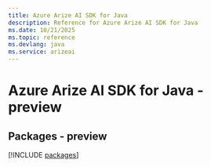 ```yaml
---
title: Azure Arize AI SDK for Java
description: Reference for Azure Arize AI SDK for Java
ms.date: 10/21/2025
ms.topic: reference
ms.devlang: java
ms.service: arizeai
---
```

# Azure Arize AI SDK for Java - preview
## Packages - preview
[!INCLUDE [packages](arize-ai-index.md)]